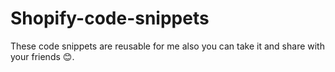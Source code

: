 # Shopify-code-snippets
These code snippets are reusable for me also you can take it and share with your friends 😊.
